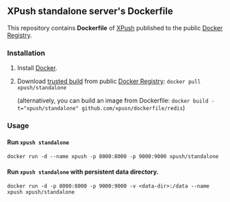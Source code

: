 ## XPush standalone server's Dockerfile


This repository contains **Dockerfile** of [XPush](https://github.com/xpush/node-xpush) published to the public [Docker Registry](https://index.docker.io/).


### Installation

1. Install [Docker](https://www.docker.io/).

2. Download [trusted build](https://index.docker.io/u/xpush/standalone/) from public [Docker Registry](https://index.docker.io/): `docker pull xpush/standalone`

   (alternatively, you can build an image from Dockerfile: `docker build -t="xpush/standalone" github.com/xpusn/dockerfile/redis`)


### Usage

#### Run `xpush standalone`

    docker run -d --name xpush -p 8000:8000 -p 9000:9000 xpush/standalone

#### Run `xpush standalone` with persistent data directory.

    docker run -d -p 8000:8000 -p 9000:9000 -v <data-dir>:/data --name xpush xpush/standalone
